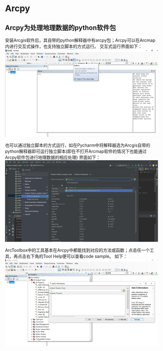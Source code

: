 # Arcpy
## Arcpy为处理地理数据的python软件包
安装Arcgis软件后，其自带的python解释器中有arcpy包；Arcpy可以在Arcmap内进行交互式操作，也支持独立脚本的方式运行。
交互式运行界面如下：
![image](https://github.com/xyuweioll/Arcpy/blob/main/img/%E4%BA%A4%E4%BA%92%E5%BC%8F.jpg)

也可以通过独立脚本的方式运行，如在Pycharm中将解释器选为Arcgis自带的python解释器即可运行独立脚本(即在不打开Arcmap软件的情况下也能通过Arcpy软件包进行地理数据的相应处理)
界面如下：
![image](https://github.com/xyuweioll/Arcpy/blob/main/img/%E7%8B%AC%E7%AB%8B%E8%84%9A%E6%9C%AC.jpg)


ArcToolbox中的工具基本在Arcpy中都能找到对应的方法或函数；点击任一个工具，再点击右下角的Tool Help便可以查看code sample。
如下：![image](https://github.com/xyuweioll/Arcpy/blob/main/img/%E5%B7%A5%E5%85%B7%E5%B8%AE%E5%8A%A9.jpg)

